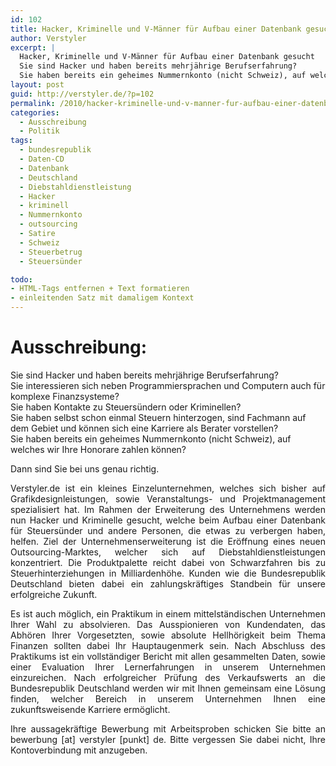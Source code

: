```yaml
---
id: 102
title: Hacker, Kriminelle und V-Männer für Aufbau einer Datenbank gesucht
author: Verstyler
excerpt: |
  Hacker, Kriminelle und V-Männer für Aufbau einer Datenbank gesucht
  Sie sind Hacker und haben bereits mehrjährige Berufserfahrung?
  Sie haben bereits ein geheimes Nummernkonto (nicht Schweiz), auf welches wir Ihre Honorare zahlen können?
layout: post
guid: http://verstyler.de/?p=102
permalink: /2010/hacker-kriminelle-und-v-manner-fur-aufbau-einer-datenbank-gesucht/
categories:
  - Ausschreibung
  - Politik
tags:
  - bundesrepublik
  - Daten-CD
  - Datenbank
  - Deutschland
  - Diebstahldienstleistung
  - Hacker
  - kriminell
  - Nummernkonto
  - outsourcing
  - Satire
  - Schweiz
  - Steuerbetrug
  - Steuersünder

todo:
- HTML-Tags entfernen + Text formatieren
- einleitenden Satz mit damaligem Kontext
---
```

# Ausschreibung:

Sie sind Hacker und haben bereits mehrjährige Berufserfahrung?  
Sie interessieren sich neben Programmiersprachen und Computern auch für komplexe Finanzsysteme?  
Sie haben Kontakte zu Steuersündern oder Kriminellen?  
Sie haben selbst schon einmal Steuern hinterzogen, sind Fachmann auf dem Gebiet und können sich eine Karriere als Berater vorstellen?  
Sie haben bereits ein geheimes Nummernkonto (nicht Schweiz), auf welches wir Ihre Honorare zahlen können?

Dann sind Sie bei uns genau richtig.

<p style="text-align: justify;">
  Verstyler.de ist ein kleines Einzelunternehmen, welches sich bisher auf Grafikdesignleistungen, sowie Veranstaltungs- und Projektmanagement spezialisiert hat. Im Rahmen der Erweiterung des Unternehmens werden nun Hacker und Kriminelle gesucht, welche beim Aufbau einer Datenbank für Steuersünder und andere Personen, die etwas zu verbergen haben, helfen. Ziel der Unternehmenserweiterung ist die Eröffnung eines neuen Outsourcing-Marktes, welcher sich auf Diebstahldienstleistungen konzentriert. Die Produktpalette reicht dabei von Schwarzfahren bis zu Steuerhinterziehungen in Milliardenhöhe. Kunden wie die Bundesrepublik Deutschland bieten dabei ein zahlungskräftiges Standbein für unsere erfolgreiche Zukunft.
</p>

<p style="text-align: justify;">
  Es ist auch möglich, ein Praktikum in einem mittelständischen Unternehmen Ihrer Wahl zu absolvieren. Das Ausspionieren von Kundendaten, das Abhören Ihrer Vorgesetzten, sowie absolute Hellhörigkeit beim Thema Finanzen sollten dabei Ihr Hauptaugenmerk sein. Nach Abschluss des Praktikums ist ein vollständiger Bericht mit allen gesammelten Daten, sowie einer Evaluation Ihrer Lernerfahrungen in unserem Unternehmen einzureichen. Nach erfolgreicher Prüfung des Verkaufswerts an die Bundesrepublik Deutschland werden wir mit Ihnen gemeinsam eine Lösung finden, welcher Bereich in unserem Unternehmen Ihnen eine zukunftsweisende Karriere ermöglicht.
</p>

<p style="text-align: justify;">
  Ihre aussagekräftige Bewerbung mit Arbeitsproben schicken Sie bitte an bewerbung [at] verstyler [punkt] de. Bitte vergessen Sie dabei nicht, Ihre Kontoverbindung mit anzugeben.
</p>

<div id="_mcePaste" style="overflow: hidden; position: absolute; left: -10000px; top: 0px; width: 1px; height: 1px;">
  <!-- 		@page { margin: 2cm } 		P { margin-bottom: 0.21cm } --></p> 
  
  <p style="margin-bottom: 0cm;">
    <strong>Ausschreibung:</strong>
  </p>
</div>